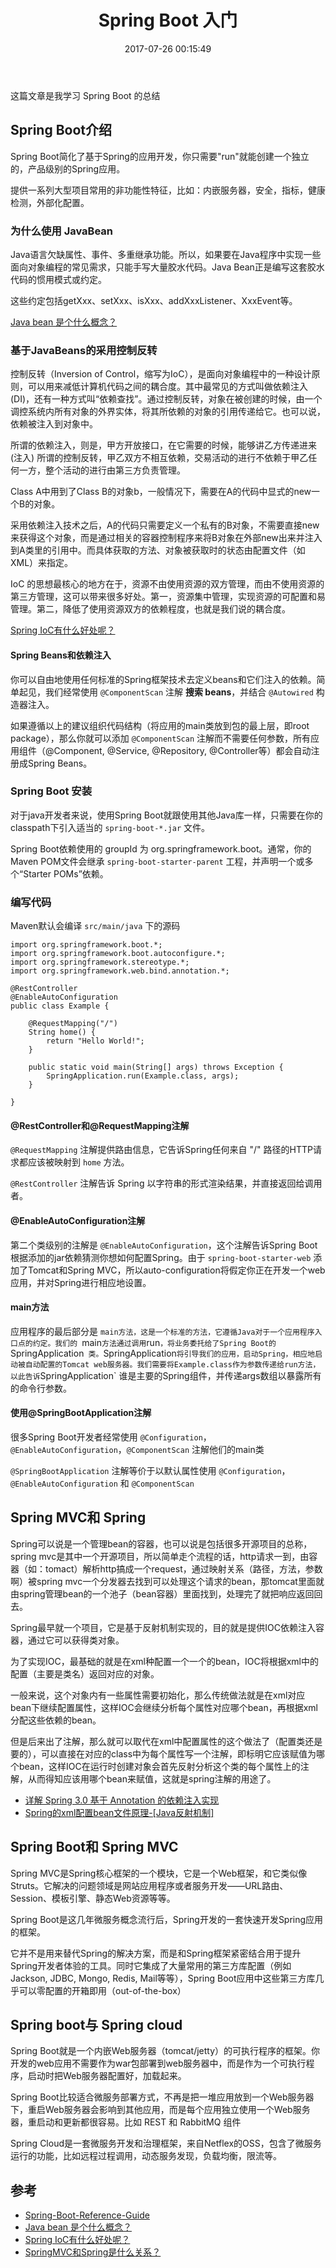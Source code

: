 ﻿---
title: Spring Boot 入门
date: 2017-07-26 00:15:49
categories: coding
tags:
  - Java
  - Spring Boot
---

这篇文章是我学习 Spring Boot 的总结

<!--more-->

## Spring Boot介绍

Spring Boot简化了基于Spring的应用开发，你只需要"run"就能创建一个独立的，产品级别的Spring应用。 

提供一系列大型项目常用的非功能性特征，比如：内嵌服务器，安全，指标，健康检测，外部化配置。

### 为什么使用 JavaBean

Java语言欠缺属性、事件、多重继承功能。所以，如果要在Java程序中实现一些面向对象编程的常见需求，只能手写大量胶水代码。Java Bean正是编写这套胶水代码的惯用模式或约定。

这些约定包括getXxx、setXxx、isXxx、addXxxListener、XxxEvent等。

[Java bean 是个什么概念？](https://www.zhihu.com/question/19773379)

### 基于JavaBeans的采用控制反转

控制反转（Inversion of Control，缩写为IoC），是面向对象编程中的一种设计原则，可以用来减低计算机代码之间的耦合度。其中最常见的方式叫做依赖注入(DI)，还有一种方式叫“依赖查找”。通过控制反转，对象在被创建的时候，由一个调控系统内所有对象的外界实体，将其所依赖的对象的引用传递给它。也可以说，依赖被注入到对象中。

所谓的依赖注入，则是，甲方开放接口，在它需要的时候，能够讲乙方传递进来(注入)
所谓的控制反转，甲乙双方不相互依赖，交易活动的进行不依赖于甲乙任何一方，整个活动的进行由第三方负责管理。

Class A中用到了Class B的对象b，一般情况下，需要在A的代码中显式的new一个B的对象。

采用依赖注入技术之后，A的代码只需要定义一个私有的B对象，不需要直接new来获得这个对象，而是通过相关的容器控制程序来将B对象在外部new出来并注入到A类里的引用中。而具体获取的方法、对象被获取时的状态由配置文件（如XML）来指定。


IoC 的思想最核心的地方在于，资源不由使用资源的双方管理，而由不使用资源的第三方管理，这可以带来很多好处。第一，资源集中管理，实现资源的可配置和易管理。第二，降低了使用资源双方的依赖程度，也就是我们说的耦合度。

[Spring IoC有什么好处呢？](https://www.zhihu.com/question/23277575)

#### Spring Beans和依赖注入

你可以自由地使用任何标准的Spring框架技术去定义beans和它们注入的依赖。简单起见，我们经常使用 `@ComponentScan` 注解 **搜索 beans**，并结合 `@Autowired` 构造器注入。

如果遵循以上的建议组织代码结构（将应用的main类放到包的最上层，即root package），那么你就可以添加 `@ComponentScan` 注解而不需要任何参数，所有应用组件（@Component, @Service, @Repository, @Controller等）都会自动注册成Spring Beans。



### Spring Boot 安装

对于java开发者来说，使用Spring Boot就跟使用其他Java库一样，只需要在你的classpath下引入适当的 `spring-boot-*.jar` 文件。

Spring Boot依赖使用的 groupId 为 org.springframework.boot。通常，你的Maven POM文件会继承 `spring-boot-starter-parent` 工程，并声明一个或多个“Starter POMs”依赖。

### 编写代码

Maven默认会编译 `src/main/java` 下的源码

```
import org.springframework.boot.*;
import org.springframework.boot.autoconfigure.*;
import org.springframework.stereotype.*;
import org.springframework.web.bind.annotation.*;

@RestController
@EnableAutoConfiguration
public class Example {

    @RequestMapping("/")
    String home() {
        return "Hello World!";
    }

    public static void main(String[] args) throws Exception {
        SpringApplication.run(Example.class, args);
    }

}
```

#### @RestController和@RequestMapping注解

`@RequestMapping` 注解提供路由信息，它告诉Spring任何来自 "/" 路径的HTTP请求都应该被映射到 `home` 方法。

`@RestController` 注解告诉 Spring 以字符串的形式渲染结果，并直接返回给调用者。

#### @EnableAutoConfiguration注解

第二个类级别的注解是 `@EnableAutoConfiguration`，这个注解告诉Spring Boot根据添加的jar依赖猜测你想如何配置Spring。由于 `spring-boot-starter-web` 添加了Tomcat和Spring MVC，所以auto-configuration将假定你正在开发一个web应用，并对Spring进行相应地设置。

#### main方法

应用程序的最后部分是 `main方法，这是一个标准的方法，它遵循Java对于一个应用程序入口点的约定。我们的 `main` 方法通过调用 `run`，将业务委托给了Spring Boot的 `SpringApplication` 类。`SpringApplication` 将引导我们的应用，启动Spring，相应地启动被自动配置的Tomcat web服务器。我们需要将Example.class作为参数传递给run方法，以此告诉 `SpringApplication` 谁是主要的Spring组件，并传递args数组以暴露所有的命令行参数。

#### 使用@SpringBootApplication注解

很多Spring Boot开发者经常使用 `@Configuration`，`@EnableAutoConfiguration`，`@ComponentScan` 注解他们的main类

`@SpringBootApplication` 注解等价于以默认属性使用 `@Configuration`，`@EnableAutoConfiguration` 和 `@ComponentScan`

## Spring MVC和 Spring

Spring可以说是一个管理bean的容器，也可以说是包括很多开源项目的总称，spring mvc是其中一个开源项目，所以简单走个流程的话，http请求一到，由容器（如：tomact）解析http搞成一个request，通过映射关系（路径，方法，参数啊）被spring mvc一个分发器去找到可以处理这个请求的bean，那tomcat里面就由spring管理bean的一个池子（bean容器）里面找到，处理完了就把响应返回回去。

Spring最早就一个项目，它是基于反射机制实现的，目的就是提供IOC依赖注入容器，通过它可以获得类对象。

为了实现IOC，最基础的就是在xml种配置一个一个的bean，IOC将根据xml中的配置（主要是类名）返回对应的对象。

一般来说，这个对象内有一些属性需要初始化，那么传统做法就是在xml对应bean下继续配置属性，这样IOC会继续分析每个属性对应哪个bean，再根据xml分配这些依赖的bean。

但是后来出了注解，那么就可以取代在xml中配置属性的这个做法了（配置类还是要的），可以直接在对应的class中为每个属性写一个注解，即标明它应该赋值为哪个bean，这样IOC在运行时创建对象会首先反射分析这个类的每个属性上的注解，从而得知应该用哪个bean来赋值，这就是spring注解的用途了。

* [详解 Spring 3.0 基于 Annotation 的依赖注入实现](https://www.ibm.com/developerworks/cn/opensource/os-cn-spring-iocannt/)
* [ Spring的xml配置bean文件原理-[Java反射机制]](http://blog.csdn.net/zhang6622056/article/details/7659489)

## Spring Boot和 Spring MVC

Spring MVC是Spring核心框架的一个模块，它是一个Web框架，和它类似像Struts。它解决的问题领域是网站应用程序或者服务开发——URL路由、Session、模板引擎、静态Web资源等等。

Spring Boot是这几年微服务概念流行后，Spring开发的一套快速开发Spring应用的框架。

它并不是用来替代Spring的解决方案，而是和Spring框架紧密结合用于提升Spring开发者体验的工具。同时它集成了大量常用的第三方库配置（例如Jackson, JDBC, Mongo, Redis, Mail等等），Spring Boot应用中这些第三方库几乎可以零配置的开箱即用（out-of-the-box）

## Spring boot与 Spring cloud 

Spring Boot就是一个内嵌Web服务器（tomcat/jetty）的可执行程序的框架。你开发的web应用不需要作为war包部署到web服务器中，而是作为一个可执行程序，启动时把Web服务器配置好，加载起来。

Spring Boot比较适合微服务部署方式，不再是把一堆应用放到一个Web服务器下，重启Web服务器会影响到其他应用，而是每个应用独立使用一个Web服务器，重启动和更新都很容易。比如 REST 和 RabbitMQ 组件

Spring Cloud是一套微服务开发和治理框架，来自Netflex的OSS，包含了微服务运行的功能，比如远程过程调用，动态服务发现，负载均衡，限流等。





## 参考

* [Spring-Boot-Reference-Guide](https://qbgbook.gitbooks.io/spring-boot-reference-guide-zh/content/)
* [Java bean 是个什么概念？](https://www.zhihu.com/question/19773379)
* [Spring IoC有什么好处呢？](https://www.zhihu.com/question/23277575)
* [SpringMVC和Spring是什么关系？](https://www.zhihu.com/question/39678061)





